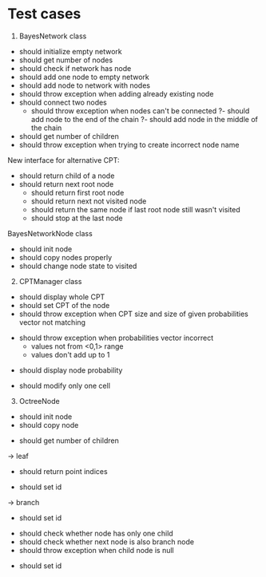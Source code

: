 # Test cases

1. BayesNetwork class
+ should initialize empty network
+ should get number of nodes
+ should check if network has node
+ should add one node to empty network
+ should add node to network with nodes
+ should throw exception when adding already existing node
+ should connect two nodes
  + should throw exception when nodes can't be connected
    ?- should add node to the end of the chain
    ?- should add node in the middle of the chain
+ should get number of children
+ should throw exception when trying to create incorrect node name

New interface for alternative CPT:
- should return child of a node
- should return next root node
  - should return first root node
  - should return next not visited node
  - should return the same node if last root node still wasn't visited
  - should stop at the last node

BayesNetworkNode class
- should init node
- should copy nodes properly
- should change node state to visited

2. CPTManager class
+ should display whole CPT
+ should set CPT of the node
+ should throw exception when CPT size and size of given probabilities vector not matching
- should throw exception when probabilities vector incorrect
  + values not from <0,1> range
  - values don't add up to 1
+ should display node probability
- should modify only one cell

3. OctreeNode
+ should init node
+ should copy node
- should get number of children

-> leaf
  - should return point indices
  + should set id

-> branch
  + should set id
  - should check whether node has only one child
  - should check whether next node is also branch node
  - should throw exception when child node is null

+ should set id

